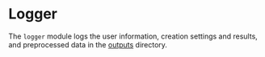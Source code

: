 # Logger

The `logger` module logs the user information, creation settings and results, and preprocessed data in the [outputs](../../outputs/) directory.
